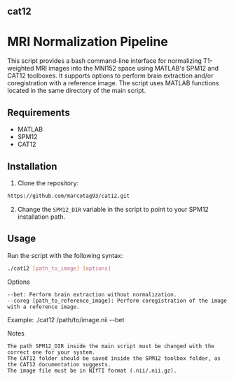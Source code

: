 ## cat12

# MRI Normalization Pipeline

This script provides a bash command-line interface for normalizing T1-weighted MRI images into the MNI152 space using MATLAB's SPM12 and CAT12 toolboxes. It supports options to perform brain extraction and/or coregistration with a reference image. 
The script uses MATLAB functions located in the same directory of the main script. 

## Requirements

- MATLAB
- SPM12
- CAT12

## Installation

1. Clone the repository:
```bash
https://github.com/marcotag93/cat12.git
```

2. Change the `SPM12_DIR` variable in the script to point to your SPM12 installation path.

## Usage

Run the script with the following syntax:

```bash
./cat12 [path_to_image] [options]
```

Options

    --bet: Perform brain extraction without normalization.
    --coreg [path_to_reference_image]: Perform coregistration of the image with a reference image.

Example:
./cat12 /path/to/image.nii --bet

Notes

    The path SPM12_DIR inside the main script must be changed with the correct one for your system. 
    The CAT12 folder should be saved inside the SPM12 toolbox folder, as the CAT12 documentation suggests.
    The image file must be in NIfTI format (.nii/.nii.gz).

